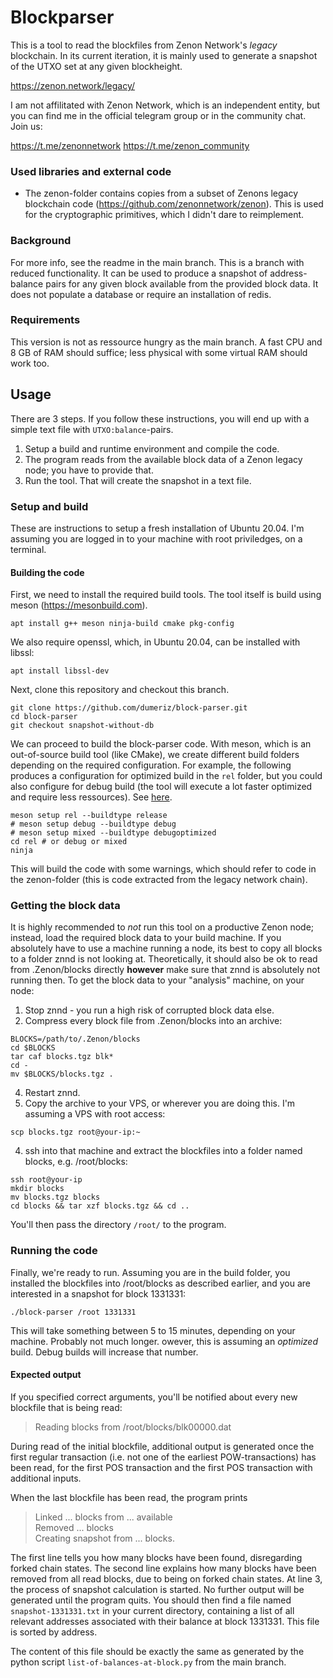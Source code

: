 # Blockparser

This is a tool to read the blockfiles from Zenon Network's *legacy* blockchain. In its current iteration, it is mainly used to generate a snapshot of the UTXO set at any given blockheight.

https://zenon.network/legacy/

I am not affilitated with Zenon Network, which is an independent entity, but you can find me in the official telegram group or in the community chat. Join us:

https://t.me/zenonnetwork
https://t.me/zenon_community

### Used libraries and external code
- The zenon-folder contains copies from a subset of Zenons legacy blockchain code (https://github.com/zenonnetwork/zenon). This is used for the cryptographic primitives, which I didn't dare to reimplement.

### Background
For more info, see the readme in the main branch. This is a branch with reduced functionality. It can be used to produce a snapshot of address-balance pairs for any given block available from the provided block data. It does not populate a database or require an installation of redis.

### Requirements
This version is not as ressource hungry as the main branch. A fast CPU and 8 GB of RAM should suffice; less physical with some virtual RAM should work too.

## Usage
There are 3 steps.  If you follow these instructions, you will end up with a simple text file with `UTXO:balance`-pairs.

1. Setup a build and runtime environment and compile the code.
2. The program reads from the available block data of a Zenon legacy node; you have to provide that.
3. Run the tool. That will create the snapshot in a text file.

### Setup and build
These are instructions to setup a fresh installation of Ubuntu 20.04.
I'm assuming you are logged in to your machine with root priviledges, on a terminal.

#### Building the code
First, we need to install the required build tools. The tool itself is build using meson (https://mesonbuild.com).
```
apt install g++ meson ninja-build cmake pkg-config
```
We also require openssl, which, in Ubuntu 20.04, can be installed with libssl:
```
apt install libssl-dev
```
Next, clone this repository and checkout this branch.
```
git clone https://github.com/dumeriz/block-parser.git
cd block-parser
git checkout snapshot-without-db
```
We can proceed to build the block-parser code. With meson, which is an out-of-source build tool (like CMake), we create different build folders depending on the required configuration. For example, the following produces a configuration for optimized build in the `rel` folder, but you could also configure for debug build (the tool will execute a lot faster optimized and require less ressources). See [here](https://mesonbuild.com/Running-Meson.html).
```
meson setup rel --buildtype release
# meson setup debug --buildtype debug
# meson setup mixed --buildtype debugoptimized
cd rel # or debug or mixed
ninja
```
This will build the code with some warnings, which should refer to code in the zenon-folder (this is code extracted from the legacy network chain).

### Getting the block data
It is highly recommended to *not* run this tool on a productive Zenon node; instead, load the required block data to your build machine. If you absolutely have to use a machine running a node, its best to copy all blocks to a folder znnd is not looking at. Theoretically, it should also be ok to read from .Zenon/blocks directly **however** make sure that znnd is absolutely not running then.
To get the block data to your "analysis" machine, on your node:
1. Stop znnd - you run a high risk of corrupted block data else.
2. Compress every block file from .Zenon/blocks into an archive:
```
BLOCKS=/path/to/.Zenon/blocks
cd $BLOCKS
tar caf blocks.tgz blk*
cd -
mv $BLOCKS/blocks.tgz .
```
4. Restart znnd.
3. Copy the archive to your VPS, or wherever you are doing this. I'm assuming a VPS with root access:
```
scp blocks.tgz root@your-ip:~
```
4. ssh into that machine and extract the blockfiles into a folder named blocks, e.g. /root/blocks:
```
ssh root@your-ip
mkdir blocks
mv blocks.tgz blocks
cd blocks && tar xzf blocks.tgz && cd ..
```
You'll then pass the directory `/root/` to the program.

### Running the code
Finally, we're ready to run. Assuming you are in the build folder, you installed the blockfiles into /root/blocks as described earlier, and you are interested in a snapshot for block 1331331:
```
./block-parser /root 1331331
```
This will take something between 5 to 15 minutes, depending on your machine. Probably not much longer.
owever, this is assuming an *optimized* build. Debug builds will increase that number.

#### Expected output
If you specified correct arguments, you'll be notified about every new blockfile that is being read:

> Reading blocks from /root/blocks/blk00000.dat

During read of the initial blockfile, additional output is generated once the first regular transaction (i.e. not one of the earliest POW-transactions) has been read, for the first POS transaction and the first POS transaction with additional inputs.

When the last blockfile has been read, the program prints
> Linked ... blocks from ... available<br>
> Removed ... blocks<br>
> Creating snapshot from ... blocks.

The first line tells you how many blocks have been found, disregarding forked chain states. The second line explains how many blocks have been removed from all read blocks, due to being on forked chain states. At line 3, the process of snapshot calculation is started. No further output will be generated until the program quits. You should then find a file named `snapshot-1331331.txt` in your current directory, containing a list of all relevant addresses associated with their balance at block 1331331. This file is sorted by address.

The content of this file should be exactly the same as generated by the python script `list-of-balances-at-block.py` from the main branch.
